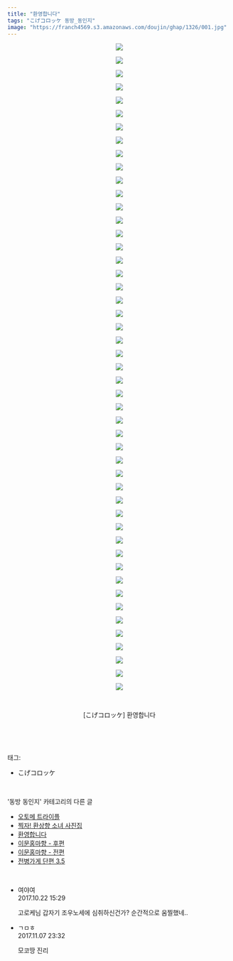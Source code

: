 ```yaml
---
title: "환영합니다"
tags: "こげコロッケ 동방_동인지"
image: "https://franch4569.s3.amazonaws.com/doujin/ghap/1326/001.jpg"
---
```

<div class="article">
<p style="text-align: center; clear: none; float: none;"><img src="{{ site.imgserver2 }}/ghap/1326/001.jpg"/></p>
<p style="text-align: center; clear: none; float: none;"><img src="{{ site.imgserver2 }}/ghap/1326/002.jpg"/></p>
<p style="text-align: center; clear: none; float: none;"><img src="{{ site.imgserver2 }}/ghap/1326/003.jpg"/></p>
<p style="text-align: center; clear: none; float: none;"><img src="{{ site.imgserver2 }}/ghap/1326/004.jpg"/></p>
<p style="text-align: center; clear: none; float: none;"><img src="{{ site.imgserver2 }}/ghap/1326/005.jpg"/></p>
<p style="text-align: center; clear: none; float: none;"><img src="{{ site.imgserver2 }}/ghap/1326/006.jpg"/></p>
<p style="text-align: center; clear: none; float: none;"><img src="{{ site.imgserver2 }}/ghap/1326/007.jpg"/></p>
<p style="text-align: center; clear: none; float: none;"><img src="{{ site.imgserver2 }}/ghap/1326/008.jpg"/></p>
<p style="text-align: center; clear: none; float: none;"><img src="{{ site.imgserver2 }}/ghap/1326/009.jpg"/></p>
<p style="text-align: center; clear: none; float: none;"><img src="{{ site.imgserver2 }}/ghap/1326/010.jpg"/></p>
<p style="text-align: center; clear: none; float: none;"><img src="{{ site.imgserver2 }}/ghap/1326/011.jpg"/></p>
<p style="text-align: center; clear: none; float: none;"><img src="{{ site.imgserver2 }}/ghap/1326/012.jpg"/></p>
<p style="text-align: center; clear: none; float: none;"><img src="{{ site.imgserver2 }}/ghap/1326/013.jpg"/></p>
<p style="text-align: center; clear: none; float: none;"><img src="{{ site.imgserver2 }}/ghap/1326/014.jpg"/></p>
<p style="text-align: center; clear: none; float: none;"><img src="{{ site.imgserver2 }}/ghap/1326/015.jpg"/></p>
<p style="text-align: center; clear: none; float: none;"><img src="{{ site.imgserver2 }}/ghap/1326/016.jpg"/></p>
<p style="text-align: center; clear: none; float: none;"><img src="{{ site.imgserver2 }}/ghap/1326/017.jpg"/></p>
<p style="text-align: center; clear: none; float: none;"><img src="{{ site.imgserver2 }}/ghap/1326/018.jpg"/></p>
<p style="text-align: center; clear: none; float: none;"><img src="{{ site.imgserver2 }}/ghap/1326/019.jpg"/></p>
<p style="text-align: center; clear: none; float: none;"><img src="{{ site.imgserver2 }}/ghap/1326/020.jpg"/></p>
<p style="text-align: center; clear: none; float: none;"><img src="{{ site.imgserver2 }}/ghap/1326/021.jpg"/></p>
<p style="text-align: center; clear: none; float: none;"><img src="{{ site.imgserver2 }}/ghap/1326/022.jpg"/></p>
<p style="text-align: center; clear: none; float: none;"><img src="{{ site.imgserver2 }}/ghap/1326/023.jpg"/></p>
<p style="text-align: center; clear: none; float: none;"><img src="{{ site.imgserver2 }}/ghap/1326/024.jpg"/></p>
<p style="text-align: center; clear: none; float: none;"><img src="{{ site.imgserver2 }}/ghap/1326/025.jpg"/></p>
<p style="text-align: center; clear: none; float: none;"><img src="{{ site.imgserver2 }}/ghap/1326/026.jpg"/></p>
<p style="text-align: center; clear: none; float: none;"><img src="{{ site.imgserver2 }}/ghap/1326/027.jpg"/></p>
<p style="text-align: center; clear: none; float: none;"><img src="{{ site.imgserver2 }}/ghap/1326/028.jpg"/></p>
<p style="text-align: center; clear: none; float: none;"><img src="{{ site.imgserver2 }}/ghap/1326/029.jpg"/></p>
<p style="text-align: center; clear: none; float: none;"><img src="{{ site.imgserver2 }}/ghap/1326/030.jpg"/></p>
<p style="text-align: center; clear: none; float: none;"><img src="{{ site.imgserver2 }}/ghap/1326/031.jpg"/></p>
<p style="text-align: center; clear: none; float: none;"><img src="{{ site.imgserver2 }}/ghap/1326/032.jpg"/></p>
<p style="text-align: center; clear: none; float: none;"><img src="{{ site.imgserver2 }}/ghap/1326/033.jpg"/></p>
<p style="text-align: center; clear: none; float: none;"><img src="{{ site.imgserver2 }}/ghap/1326/034.jpg"/></p>
<p style="text-align: center; clear: none; float: none;"><img src="{{ site.imgserver2 }}/ghap/1326/035.jpg"/></p>
<p style="text-align: center; clear: none; float: none;"><img src="{{ site.imgserver2 }}/ghap/1326/036.jpg"/></p>
<p style="text-align: center; clear: none; float: none;"><img src="{{ site.imgserver2 }}/ghap/1326/037.jpg"/></p>
<p style="text-align: center; clear: none; float: none;"><img src="{{ site.imgserver2 }}/ghap/1326/038.jpg"/></p>
<p style="text-align: center; clear: none; float: none;"><img src="{{ site.imgserver2 }}/ghap/1326/039.jpg"/></p>
<p style="text-align: center; clear: none; float: none;"><img src="{{ site.imgserver2 }}/ghap/1326/040.jpg"/></p>
<p style="text-align: center; clear: none; float: none;"><img src="{{ site.imgserver2 }}/ghap/1326/041.jpg"/></p>
<p style="text-align: center; clear: none; float: none;"><img src="{{ site.imgserver2 }}/ghap/1326/042.jpg"/></p>
<p style="text-align: center; clear: none; float: none;"><img src="{{ site.imgserver2 }}/ghap/1326/043.jpg"/></p>
<p style="text-align: center; clear: none; float: none;"><img src="{{ site.imgserver2 }}/ghap/1326/044.jpg"/></p>
<p style="text-align: center; clear: none; float: none;"><img src="{{ site.imgserver2 }}/ghap/1326/045.jpg"/></p>
<p style="text-align: center; clear: none; float: none;"><img src="{{ site.imgserver2 }}/ghap/1326/046.jpg"/></p>
<p style="text-align: center; clear: none; float: none;"><img src="{{ site.imgserver2 }}/ghap/1326/047.jpg"/></p>
<p style="text-align: center; clear: none; float: none;"><img src="{{ site.imgserver2 }}/ghap/1326/048.jpg"/></p>
<p style="text-align: center; clear: none; float: none;"><img src="{{ site.imgserver2 }}/ghap/1326/049.jpg"/></p>
<p style="text-align: center; clear: none; float: none;"><br/></p>
<p style="text-align: center; clear: none; float: none;">[こげコロッケ] 환영합니다</p>
<p><br/></p>
</div><br/>
<div class="tagTrail">
<p>태그: </p>
<ul>
<li>こげコロッケ</li>
</ul>
</div><br/>
<div class="another">
<p>'동방 동인지' 카테고리의 다른 글</p>
<ul>
<li><a href="/ghap_1328">오토메 트라이플</a></li>
<li><a href="/ghap_1327">찍자! 환상향 소녀 사진집</a></li>
<li><a href="/ghap_1326">환영합니다</a></li>
<li><a href="/ghap_1325">이문홍마향 - 후편</a></li>
<li><a href="/ghap_1324">이문홍마향 - 전편</a></li>
<li><a href="/ghap_1322">전병가게 단편 3.5</a></li>
</ul>
</div><br/>
<div class="cb_module cb_fluid">
<div class="cb_wrt cb_profile">
<div class="comment">
<ul>
<li class="cb_thumb_off" id="comment15111812">
<div class="cb_comment_area">
<div class="cb_info_area">
<div class="cb_section">
<span class="cb_nick_name">여야여</span>
</div>
<div class="cb_section">
<span class="cb_date">2017.10.22 15:29 </span>
</div>
</div>
<div class="cb_dsc_comment">
<p class="cb_dsc">
											고로케님 갑자기 조우노세에 심취하신건가? 순간적으로 움찔했네..
										</p>
</div>
</div></li>
<li class="cb_thumb_off" id="comment15124897">
<div class="cb_comment_area">
<div class="cb_info_area">
<div class="cb_section">
<span class="cb_nick_name">ㄱㅁㅎ</span>
</div>
<div class="cb_section">
<span class="cb_date">2017.11.07 23:32 </span>
</div>
</div>
<div class="cb_dsc_comment">
<p class="cb_dsc">
											모코땅 진리
										</p>
</div>
</div></li>
</ul>
</div>
</div><!-- commentList close -->
</div><br/>
